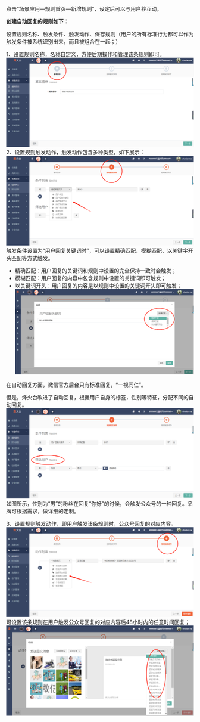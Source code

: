 点击“场景应用—规则首页—新增规则”，设定后可以与用户秒互动。

**创建自动回复的规则如下：**

设置规则名称、触发条件、触发动作、保存规则（用户的所有标准行为都可以作为触发条件被系统识别出来，而且被组合在一起；）

1、设置规则名称，名称自定义，方便后期操作和管理该条规则即可。![](/assets/1516590126%281%29.png)2、设置规则触发动作，触发动作包含多种类型，如下展示：![](/assets/1516590275.png) 触发条件设置为“用户回复关键词时”，可以设置精确匹配、模糊匹配、以关键字开头匹配等方式触发。

* 精确匹配：用户回复的关键词和规则中设置的完全保持一致时会触发；
* 模糊匹配：用户回复的内容中包含规则中设置的关键词即可触发；
* 以关键词开头：用户回复的内容是以规则中设置的关键词开头即可触发；![](/assets/1516350230%281%29.png)

在自动回复方面，微信官方后台只有标准回复，“一视同仁”。

但是，烽火台改进了自动回复，根据用户自身的标签，性别等特征，分配不同的自动回复。![](/assets/1516352684%281%29.png)如图所示，性别为“男”的粉丝在回复“你好”的时候，会触发公众号的一种回复。品牌可根据需求，做详细的定制。

3、设置规则触发动作，即用户触发该条规则时，公众号回复的对应内容。![](/assets/1516590574%281%29.png)可设置该条规则在用户触发公众号回复的对应内容后48小时内的任意时间回复；![](/assets/1516350312%281%29.png)






